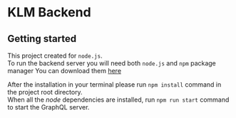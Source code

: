 # KLM Backend

## Getting started
This project created for `node.js`. <br>
To run the backend server you will need both `node.js` and `npm` package manager
You can download them [here](https://nodejs.org/en)  <br>

After the installation in your terminal please run `npm install` command in the project root directory. <br>
When all the *node* dependencies are installed, run `npm run start` command to start the GraphQL server.
